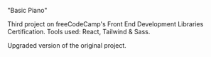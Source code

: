 "Basic Piano"

Third project on freeCodeCamp's Front End Development Libraries Certification.
Tools used: React, Tailwind & Sass.

Upgraded version of the original project.
